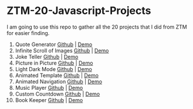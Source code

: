 # ZTM-20-Javascript-Projects

I am going to use this repo to gather all the 20 projects that I did from ZTM for easier finding.

1. Quote Generator [Github](https://github.com/bolattt/quote-generator) | [Demo](https://bolattt.github.io/quote-generator/)
2. Infinite Scroll of Images [Github](https://github.com/bolattt/infinite-scroll) | [Demo](https://bolattt.github.io/infinite-scroll/)
3. Joke Teller [Github](https://github.com/bolattt/joke-teller)  | [Demo](https://bolattt.github.io/joke-teller/)
4. Picture in Picture [Github](https://github.com/bolattt/picture-in-picture) | [Demo](https://bolattt.github.io/picture-in-picture/)
5. Light Dark Mode [Github](https://github.com/bolattt/light-dark-mode) | [Demo](https://bolattt.github.io/light-dark-mode)
6. Animated Template [Github](https://github.com/bolattt/animated-template) | [Demo](https://bolattt.github.io/animated-template)
7. Animated Navigation [Github](https://github.com/bolattt/animated-navigation) | [Demo](https://bolattt.github.io/animated-navigation)
8. Music Player [Github](https://github.com/bolattt/music-player) | [Demo](https://bolattt.github.io/music-player)
9. Custom Countdown [Github](https://github.com/bolattt/custom-countdown)   | [Demo](https://bolattt.github.io/custom-countdown/)
10. Book Keeper [Github](https://github.com/bolattt/book-keeper) | [Demo](https://bolattt.github.io/book-keeper/)
